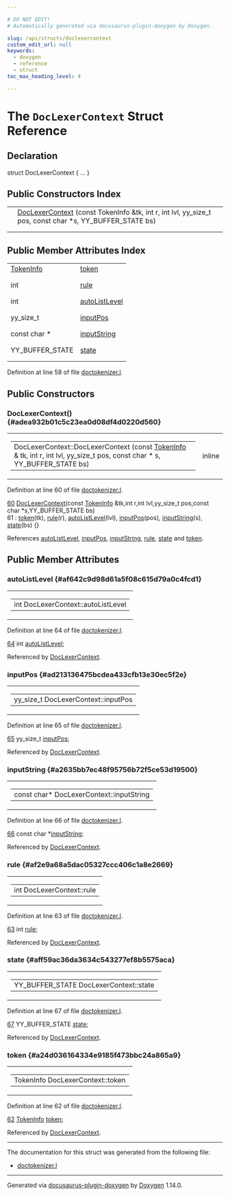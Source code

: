 ```yaml
---

# DO NOT EDIT!
# Automatically generated via docusaurus-plugin-doxygen by Doxygen.

slug: /api/structs/doclexercontext
custom_edit_url: null
keywords:
  - doxygen
  - reference
  - struct
toc_max_heading_level: 4

---
```


<div class="doxyPage">

# The `DocLexerContext` Struct Reference



## Declaration

<div class="doxyDeclaration">
struct DocLexerContext { ... }
</div>

## Public Constructors Index

<table class="doxyMembersIndex">

<tr class="doxyMemberIndexItem">
<td class="doxyMemberIndexItemType" align="left" valign="top"></td>
<td class="doxyMemberIndexItemName" align="left" valign="top"><a href="#adea932b01c5c23ea0d08df4d0220d560">DocLexerContext</a> (const TokenInfo &amp;tk, int r, int lvl, yy_size_t pos, const char *s, YY_BUFFER_STATE bs)</td>
</tr>
<tr class="doxyMemberIndexDescription">
<td class="doxyMemberIndexDescriptionLeft"></td>
<td class="doxyMemberIndexDescriptionRight">
</td>
</tr>
<tr class="doxyMemberIndexSeparator">
<td class="doxyMemberIndexSeparator" colspan="2"></td>
</tr>

</table>

## Public Member Attributes Index

<table class="doxyMembersIndex">

<tr class="doxyMemberIndexItem">
<td class="doxyMemberIndexItemType" align="left" valign="top"><a href="/web-doxygen/docs/api/structs/tokeninfo">TokenInfo</a></td>
<td class="doxyMemberIndexItemName" align="left" valign="top"><a href="#a24d036164334e9185f473bbc24a865a9">token</a></td>
</tr>
<tr class="doxyMemberIndexDescription">
<td class="doxyMemberIndexDescriptionLeft"></td>
<td class="doxyMemberIndexDescriptionRight">
</td>
</tr>
<tr class="doxyMemberIndexSeparator">
<td class="doxyMemberIndexSeparator" colspan="2"></td>
</tr>

<tr class="doxyMemberIndexItem">
<td class="doxyMemberIndexItemType" align="left" valign="top">int</td>
<td class="doxyMemberIndexItemName" align="left" valign="top"><a href="#af2e9a68a5dac05327ccc406c1a8e2669">rule</a></td>
</tr>
<tr class="doxyMemberIndexDescription">
<td class="doxyMemberIndexDescriptionLeft"></td>
<td class="doxyMemberIndexDescriptionRight">
</td>
</tr>
<tr class="doxyMemberIndexSeparator">
<td class="doxyMemberIndexSeparator" colspan="2"></td>
</tr>

<tr class="doxyMemberIndexItem">
<td class="doxyMemberIndexItemType" align="left" valign="top">int</td>
<td class="doxyMemberIndexItemName" align="left" valign="top"><a href="#af642c9d98d61a5f08c615d79a0c4fcd1">autoListLevel</a></td>
</tr>
<tr class="doxyMemberIndexDescription">
<td class="doxyMemberIndexDescriptionLeft"></td>
<td class="doxyMemberIndexDescriptionRight">
</td>
</tr>
<tr class="doxyMemberIndexSeparator">
<td class="doxyMemberIndexSeparator" colspan="2"></td>
</tr>

<tr class="doxyMemberIndexItem">
<td class="doxyMemberIndexItemType" align="left" valign="top">yy_size_t</td>
<td class="doxyMemberIndexItemName" align="left" valign="top"><a href="#ad213136475bcdea433cfb13e30ec5f2e">inputPos</a></td>
</tr>
<tr class="doxyMemberIndexDescription">
<td class="doxyMemberIndexDescriptionLeft"></td>
<td class="doxyMemberIndexDescriptionRight">
</td>
</tr>
<tr class="doxyMemberIndexSeparator">
<td class="doxyMemberIndexSeparator" colspan="2"></td>
</tr>

<tr class="doxyMemberIndexItem">
<td class="doxyMemberIndexItemType" align="left" valign="top">const char *</td>
<td class="doxyMemberIndexItemName" align="left" valign="top"><a href="#a2635bb7ec48f95756b72f5ce53d19500">inputString</a></td>
</tr>
<tr class="doxyMemberIndexDescription">
<td class="doxyMemberIndexDescriptionLeft"></td>
<td class="doxyMemberIndexDescriptionRight">
</td>
</tr>
<tr class="doxyMemberIndexSeparator">
<td class="doxyMemberIndexSeparator" colspan="2"></td>
</tr>

<tr class="doxyMemberIndexItem">
<td class="doxyMemberIndexItemType" align="left" valign="top">YY_BUFFER_STATE</td>
<td class="doxyMemberIndexItemName" align="left" valign="top"><a href="#aff59ac36da3634c543277ef8b5575aca">state</a></td>
</tr>
<tr class="doxyMemberIndexDescription">
<td class="doxyMemberIndexDescriptionLeft"></td>
<td class="doxyMemberIndexDescriptionRight">
</td>
</tr>
<tr class="doxyMemberIndexSeparator">
<td class="doxyMemberIndexSeparator" colspan="2"></td>
</tr>

</table>


<p>Definition at line 58 of file <a href="/web-doxygen/docs/api/files/src/doctokenizer-l">doctokenizer.l</a>.</p>


<div class="doxySectionDef">

## Public Constructors

### DocLexerContext() {#adea932b01c5c23ea0d08df4d0220d560}

<div class="doxyMemberItem">
<div class="doxyMemberProto">
<table class="doxyMemberLabels">
<tr class="doxyMemberLabels">
<td class="doxyMemberLabelsLeft">
<table class="doxyMemberName">
<tr>
<td class="doxyMemberName">DocLexerContext::DocLexerContext (const <a href="/web-doxygen/docs/api/structs/tokeninfo">TokenInfo</a> &amp; tk, int r, int lvl, yy_size_t pos, const char * s, YY_BUFFER_STATE bs)</td>
</tr>
</table>
</td>
<td class="doxyMemberLabelsRight">
<span class="doxyMemberLabels">
<span class="doxyMemberLabel inline">inline</span>
</span>
</td>
</tr>
</table>
</div>
<div class="doxyMemberDoc">



<p>Definition at line 60 of file <a href="/web-doxygen/docs/api/files/src/doctokenizer-l">doctokenizer.l</a>.</p>


<div class="doxyProgramListing">

<div class="doxyCodeLine"><span class="doxyLineNumber"><a href="#adea932b01c5c23ea0d08df4d0220d560">60</a></span><span class="doxyLineContent"><span class="doxyHighlight">  <a href="#adea932b01c5c23ea0d08df4d0220d560">DocLexerContext</a>(</span><span class="doxyHighlightKeyword">const</span><span class="doxyHighlight"> <a href="/web-doxygen/docs/api/structs/tokeninfo">TokenInfo</a> &amp;tk,</span><span class="doxyHighlightKeywordType">int</span><span class="doxyHighlight"> r,</span><span class="doxyHighlightKeywordType">int</span><span class="doxyHighlight"> lvl,yy_size_t pos,</span><span class="doxyHighlightKeyword">const</span><span class="doxyHighlight"> </span><span class="doxyHighlightKeywordType">char</span><span class="doxyHighlight"> *s,YY_BUFFER_STATE bs)</span></span></div>
<div class="doxyCodeLine"><span class="doxyLineNumber">61</span><span class="doxyLineContent"><span class="doxyHighlight">    : <a href="#a24d036164334e9185f473bbc24a865a9">token</a>(tk), <a href="#af2e9a68a5dac05327ccc406c1a8e2669">rule</a>(r), <a href="#af642c9d98d61a5f08c615d79a0c4fcd1">autoListLevel</a>(lvl), <a href="#ad213136475bcdea433cfb13e30ec5f2e">inputPos</a>(pos), <a href="#a2635bb7ec48f95756b72f5ce53d19500">inputString</a>(s), <a href="#aff59ac36da3634c543277ef8b5575aca">state</a>(bs) {}</span></span></div>

</div>


<p>References <a href="#af642c9d98d61a5f08c615d79a0c4fcd1">autoListLevel</a>, <a href="#ad213136475bcdea433cfb13e30ec5f2e">inputPos</a>, <a href="#a2635bb7ec48f95756b72f5ce53d19500">inputString</a>, <a href="#af2e9a68a5dac05327ccc406c1a8e2669">rule</a>, <a href="#aff59ac36da3634c543277ef8b5575aca">state</a> and <a href="#a24d036164334e9185f473bbc24a865a9">token</a>.</p>

</div>
</div>

</div>

<div class="doxySectionDef">

## Public Member Attributes

### autoListLevel {#af642c9d98d61a5f08c615d79a0c4fcd1}

<div class="doxyMemberItem">
<div class="doxyMemberProto">
<table class="doxyMemberLabels">
<tr class="doxyMemberLabels">
<td class="doxyMemberLabelsLeft">
<table class="doxyMemberName">
<tr>
<td class="doxyMemberName">int DocLexerContext::autoListLevel</td>
</tr>
</table>
</td>
</tr>
</table>
</div>
<div class="doxyMemberDoc">



<p>Definition at line 64 of file <a href="/web-doxygen/docs/api/files/src/doctokenizer-l">doctokenizer.l</a>.</p>


<div class="doxyProgramListing">

<div class="doxyCodeLine"><span class="doxyLineNumber"><a href="#af642c9d98d61a5f08c615d79a0c4fcd1">64</a></span><span class="doxyLineContent"><span class="doxyHighlight">  </span><span class="doxyHighlightKeywordType">int</span><span class="doxyHighlight"> <a href="#af642c9d98d61a5f08c615d79a0c4fcd1">autoListLevel</a>;</span></span></div>

</div>


<p>Referenced by <a href="#adea932b01c5c23ea0d08df4d0220d560">DocLexerContext</a>.</p>

</div>
</div>

### inputPos {#ad213136475bcdea433cfb13e30ec5f2e}

<div class="doxyMemberItem">
<div class="doxyMemberProto">
<table class="doxyMemberLabels">
<tr class="doxyMemberLabels">
<td class="doxyMemberLabelsLeft">
<table class="doxyMemberName">
<tr>
<td class="doxyMemberName">yy_size_t DocLexerContext::inputPos</td>
</tr>
</table>
</td>
</tr>
</table>
</div>
<div class="doxyMemberDoc">



<p>Definition at line 65 of file <a href="/web-doxygen/docs/api/files/src/doctokenizer-l">doctokenizer.l</a>.</p>


<div class="doxyProgramListing">

<div class="doxyCodeLine"><span class="doxyLineNumber"><a href="#ad213136475bcdea433cfb13e30ec5f2e">65</a></span><span class="doxyLineContent"><span class="doxyHighlight">  yy_size_t <a href="#ad213136475bcdea433cfb13e30ec5f2e">inputPos</a>;</span></span></div>

</div>


<p>Referenced by <a href="#adea932b01c5c23ea0d08df4d0220d560">DocLexerContext</a>.</p>

</div>
</div>

### inputString {#a2635bb7ec48f95756b72f5ce53d19500}

<div class="doxyMemberItem">
<div class="doxyMemberProto">
<table class="doxyMemberLabels">
<tr class="doxyMemberLabels">
<td class="doxyMemberLabelsLeft">
<table class="doxyMemberName">
<tr>
<td class="doxyMemberName">const char* DocLexerContext::inputString</td>
</tr>
</table>
</td>
</tr>
</table>
</div>
<div class="doxyMemberDoc">



<p>Definition at line 66 of file <a href="/web-doxygen/docs/api/files/src/doctokenizer-l">doctokenizer.l</a>.</p>


<div class="doxyProgramListing">

<div class="doxyCodeLine"><span class="doxyLineNumber"><a href="#a2635bb7ec48f95756b72f5ce53d19500">66</a></span><span class="doxyLineContent"><span class="doxyHighlight">  </span><span class="doxyHighlightKeyword">const</span><span class="doxyHighlight"> </span><span class="doxyHighlightKeywordType">char</span><span class="doxyHighlight"> *<a href="#a2635bb7ec48f95756b72f5ce53d19500">inputString</a>;</span></span></div>

</div>


<p>Referenced by <a href="#adea932b01c5c23ea0d08df4d0220d560">DocLexerContext</a>.</p>

</div>
</div>

### rule {#af2e9a68a5dac05327ccc406c1a8e2669}

<div class="doxyMemberItem">
<div class="doxyMemberProto">
<table class="doxyMemberLabels">
<tr class="doxyMemberLabels">
<td class="doxyMemberLabelsLeft">
<table class="doxyMemberName">
<tr>
<td class="doxyMemberName">int DocLexerContext::rule</td>
</tr>
</table>
</td>
</tr>
</table>
</div>
<div class="doxyMemberDoc">



<p>Definition at line 63 of file <a href="/web-doxygen/docs/api/files/src/doctokenizer-l">doctokenizer.l</a>.</p>


<div class="doxyProgramListing">

<div class="doxyCodeLine"><span class="doxyLineNumber"><a href="#af2e9a68a5dac05327ccc406c1a8e2669">63</a></span><span class="doxyLineContent"><span class="doxyHighlight">  </span><span class="doxyHighlightKeywordType">int</span><span class="doxyHighlight"> <a href="#af2e9a68a5dac05327ccc406c1a8e2669">rule</a>;</span></span></div>

</div>


<p>Referenced by <a href="#adea932b01c5c23ea0d08df4d0220d560">DocLexerContext</a>.</p>

</div>
</div>

### state {#aff59ac36da3634c543277ef8b5575aca}

<div class="doxyMemberItem">
<div class="doxyMemberProto">
<table class="doxyMemberLabels">
<tr class="doxyMemberLabels">
<td class="doxyMemberLabelsLeft">
<table class="doxyMemberName">
<tr>
<td class="doxyMemberName">YY_BUFFER_STATE DocLexerContext::state</td>
</tr>
</table>
</td>
</tr>
</table>
</div>
<div class="doxyMemberDoc">



<p>Definition at line 67 of file <a href="/web-doxygen/docs/api/files/src/doctokenizer-l">doctokenizer.l</a>.</p>


<div class="doxyProgramListing">

<div class="doxyCodeLine"><span class="doxyLineNumber"><a href="#aff59ac36da3634c543277ef8b5575aca">67</a></span><span class="doxyLineContent"><span class="doxyHighlight">  YY_BUFFER_STATE <a href="#aff59ac36da3634c543277ef8b5575aca">state</a>;</span></span></div>

</div>


<p>Referenced by <a href="#adea932b01c5c23ea0d08df4d0220d560">DocLexerContext</a>.</p>

</div>
</div>

### token {#a24d036164334e9185f473bbc24a865a9}

<div class="doxyMemberItem">
<div class="doxyMemberProto">
<table class="doxyMemberLabels">
<tr class="doxyMemberLabels">
<td class="doxyMemberLabelsLeft">
<table class="doxyMemberName">
<tr>
<td class="doxyMemberName">TokenInfo DocLexerContext::token</td>
</tr>
</table>
</td>
</tr>
</table>
</div>
<div class="doxyMemberDoc">



<p>Definition at line 62 of file <a href="/web-doxygen/docs/api/files/src/doctokenizer-l">doctokenizer.l</a>.</p>


<div class="doxyProgramListing">

<div class="doxyCodeLine"><span class="doxyLineNumber"><a href="#a24d036164334e9185f473bbc24a865a9">62</a></span><span class="doxyLineContent"><span class="doxyHighlight">  <a href="/web-doxygen/docs/api/structs/tokeninfo">TokenInfo</a> <a href="#a24d036164334e9185f473bbc24a865a9">token</a>;</span></span></div>

</div>


<p>Referenced by <a href="#adea932b01c5c23ea0d08df4d0220d560">DocLexerContext</a>.</p>

</div>
</div>

</div>

<hr/>

The documentation for this struct was generated from the following file:

<ul>
<li><a href="/web-doxygen/docs/api/files/src/doctokenizer-l">doctokenizer.l</a></li>
</ul>

<hr/>

<p class="doxyGeneratedBy">Generated via <a href="https://github.com/xpack/docusaurus-plugin-doxygen">docusaurus-plugin-doxygen</a> by <a href="https://www.doxygen.nl">Doxygen</a> 1.14.0.</p>

</div>
